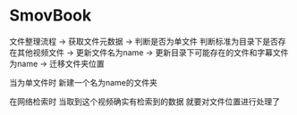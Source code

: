 # SmovBook


文件整理流程 -> 获取文件元数据 -> 判断是否为单文件 判断标准为目录下是否存在其他视频文件 -> 更新文件名为name -> 更新目录下可能存在的文件和字幕文件为name -> 迁移文件夹位置 

当为单文件时 新建一个名为name的文件夹

在网络检索时 当取到这个视频确实有检索到的数据 就要对文件位置进行处理了
